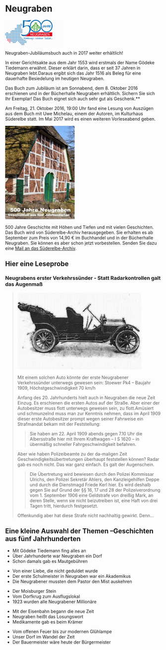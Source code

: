 # Neugraben

![](/img/wsb_180x81_500J_Neugraben.png)

Neugraben-Jubiläumsbuch auch in 2017 weiter erhältlich!

In einer Gerichtsakte aus dem Jahr 1553 wird erstmals der Name Gödeke
Tiedemann erwähnt. Dieser erklärt darin, dass er seit 37 Jahren in
Neugraben lebt.Daraus ergibt sich das Jahr 1516 als Beleg für eine
dauerhafte Besiedelung im heutigen Neugraben.

Das Buch zum Jubiläum ist am Sonnabend, dem 8. Oktober 2016
erschienen und in der Bücherhalle Neugraben erhältlich. Sichern Sie sich
Ihr Exemplar! Das Buch eignet sich auch sehr gut als Geschenk.**

Am Freitag, 21. Oktober 2016, 19:00 Uhr fand eine Lesung von Auszügen
aus dem Buch mit Uwe Michelau, einem der Autoren, im Kulturhaus
Süderelbe statt. Im Mai 2017 wird es einen weiteren Vorleseabend
geben.

![](/img/Buchtitel_klein.png)

500 Jahre Geschichte mit Höhen und Tiefen und mit vielen Geschichten. Das
Buch wird von Süderelbe-Archiv herausgegeben. Sie erhalten es ab
September zum Preis von 14,90 € im Buchhandel und in der Bücherhalle
Neugraben. Sie können es aber schon jetzt vorbestellen. Senden Sie dazu
eine [Mail an das
Süderelbe-Archiv](mailto:info@suederelbe-archiv.de).

## Hier eine Leseprobe

### Neugrabens erster Verkehrssünder - Statt Radarkontrollen galt das Augenmaß

> ![](/img/wsb_400x246_Stoewer_PK4.jpg)
>
> Mit einem solchen Auto könnte der erste Neugrabener Verkehrssünder
  unterwegs gewesen sein: Stoewer Pk4 – Baujahr 1909, Höchstgeschwindigkeit 70 km/h
>
> Anfang des 20. Jahrhunderts hielt auch in Neugraben die neue Zeit
  Einzug. Es erschienen die ersten Autos auf der Straße. Aber einer der
  Autobesitzer muss flott unterwegs gewesen sein, zu flott.Amüsiert und
  schmunzelnd muss man zur Kenntnis nehmen, dass im April 1909 dieser
  erste Autobesitzer prompt wegen seiner Fahrweise ein Strafmandat bekam
  mit der Feststellung:
>
>> Sie haben am 22. April 1909 abends gegen 7.10 Uhr die Albersstraße
   hier mit Ihrem Kraftwagen – I S 1620 – in übermäßig schneller
   Fahrgeschwindigkeit befahren.
>
> Aber wie haben Polizeibeamte zu der da-maligen Zeit
  Geschwindigkeitsübertretungen überhaupt feststellen können? Radar gab es
  noch nicht. Das war ganz einfach. Es galt der Augenschein.
>
>> Die Übertretung wird bewiesen durch den Polizei Kommissar Ulrichs, den
   Polizei Sekretär Ahlers, den Kanzleigehilfen Deppe und durch die
   Dienstmagd Friede Kerl hier. Es wird deshalb gegen Sie auf Grund der §§
   16, 17 und 28 der Polizeiverordnung vom 1. September 1906 eine
   Geldstrafe von dreißig Mark, an deren Stelle, wenn sie nicht
   beizutreiben ist, eine Haft von drei Tagen tritt, hierdurch
   festgesetzt.
>
> Offenkundig aber hat diese Strafe nicht nachhaltig gewirkt. Denn...

## Eine kleine Auswahl der Themen –Geschichten aus fünf Jahrhunderten

-   Mit Gödeke Tiedemann fing alles an
-   Über Jahrhunderte war Neugraben ein Dorf
-   Schon damals gab es Mautgebühren

<!-- -->

-   Von einer Liebe, die nicht geduldet wurde
-   Der erste Schulmeister in Neugraben war ein Akademikus
-   Die Neugrabener mussten dem Pastor den Mist auskehren

<!-- -->

-   Der Moisburger Stein
-   Vom Dorfkrug zum Ausflugslokal
-   1923 wurden alle Neugrabener Millionäre

<!-- -->

-   Mit der Eisenbahn begann die neue Zeit
-   Neugraben heißt das Losungswort
-   Medikamente gab es beim Krämer

<!-- -->

-   Vom offenen Feuer bis zur modernen Glühlampe
-   Unser Dorf im Wandel der Zeit
-   Der Bauermeister wäre heute der Bürgermeister
